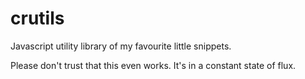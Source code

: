 crutils
=======

Javascript utility library of my favourite little snippets.

Please don't trust that this even works. It's in a constant state of flux.
